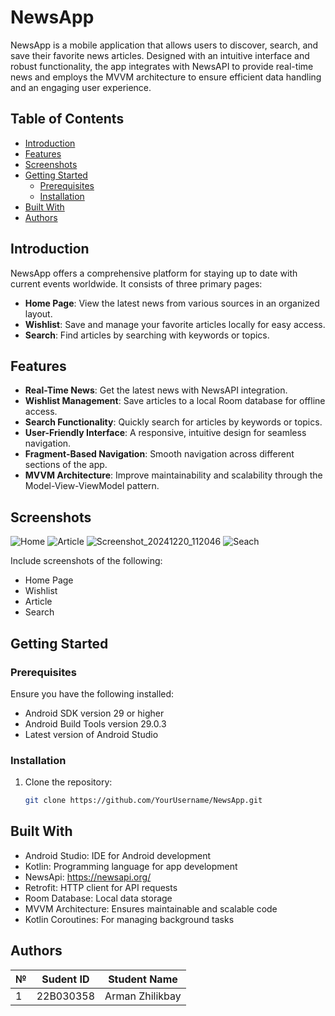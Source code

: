 # NewsApp

NewsApp is a mobile application that allows users to discover, search, and save their favorite news articles. Designed with an intuitive interface and robust functionality, the app integrates with NewsAPI to provide real-time news and employs the MVVM architecture to ensure efficient data handling and an engaging user experience.

## Table of Contents
- [Introduction](#introduction)
- [Features](#features)
- [Screenshots](#screenshots)
- [Getting Started](#getting-started)
  - [Prerequisites](#prerequisites)
  - [Installation](#installation)
- [Built With](#built-with)
- [Authors](#authors)

## Introduction

NewsApp offers a comprehensive platform for staying up to date with current events worldwide. It consists of three primary pages:

- **Home Page**: View the latest news from various sources in an organized layout.
- **Wishlist**: Save and manage your favorite articles locally for easy access.
- **Search**: Find articles by searching with keywords or topics.

## Features
- **Real-Time News**: Get the latest news with NewsAPI integration.
- **Wishlist Management**: Save articles to a local Room database for offline access.
- **Search Functionality**: Quickly search for articles by keywords or topics.
- **User-Friendly Interface**: A responsive, intuitive design for seamless navigation.
- **Fragment-Based Navigation**: Smooth navigation across different sections of the app.
- **MVVM Architecture**: Improve maintainability and scalability through the Model-View-ViewModel pattern.
## Screenshots
![Home](https://github.com/user-attachments/assets/f6418438-e39e-48a8-94f4-47a874023fd9)
![Article ](https://github.com/user-attachments/assets/c9bc6097-eaaf-477a-82f0-ef6d62e5eeca)
![Screenshot_20241220_112046](https://github.com/user-attachments/assets/371c4d9d-71d1-4d84-b739-7dde88406c72)
![Seach](https://github.com/user-attachments/assets/db188cfc-2d3e-4987-8707-dd11899df867)

Include screenshots of the following:
- Home Page
- Wishlist
- Article
- Search


## Getting Started

### Prerequisites
Ensure you have the following installed:
- Android SDK version 29 or higher
- Android Build Tools version 29.0.3
- Latest version of Android Studio

### Installation

1. Clone the repository:
   ```bash
   git clone https://github.com/YourUsername/NewsApp.git

## Built With
- Android Studio: IDE for Android development
- Kotlin: Programming language for app development
- NewsApi: https://newsapi.org/
- Retrofit: HTTP client for API requests
- Room Database: Local data storage
- MVVM Architecture: Ensures maintainable and scalable code
- Kotlin Coroutines: For managing background tasks


## Authors
| № | Sudent ID | Student Name |
|-------------|-------------|-------------|
|  1   |  22B030358   |  Arman Zhilikbay   |

